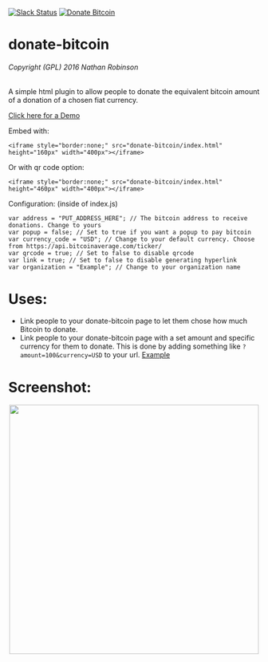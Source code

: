 [![Slack Status](https://nrobinson2000.herokuapp.com/badge.svg)](https://nrobinson2000.herokuapp.com/)
[![Donate Bitcoin](https://img.shields.io/badge/donate-bitcoin-orange.svg)](https://nrobinson2000.github.io/donate-bitcoin)
# donate-bitcoin
###### Copyright (GPL) 2016  Nathan Robinson
A simple html plugin to allow people to donate the equivalent bitcoin amount of a donation of a chosen fiat currency.

[Click here for a Demo](http://nrobinson2000.github.io/donate-bitcoin/)

Embed with:
```
<iframe style="border:none;" src="donate-bitcoin/index.html" height="160px" width="400px"></iframe>
```
Or with qr code option:
```
<iframe style="border:none;" src="donate-bitcoin/index.html" height="460px" width="400px"></iframe>
```

Configuration: (inside of index.js)
```
var address = "PUT_ADDRESS_HERE"; // The bitcoin address to receive donations. Change to yours
var popup = false; // Set to true if you want a popup to pay bitcoin
var currency_code = "USD"; // Change to your default currency. Choose from https://api.bitcoinaverage.com/ticker/
var qrcode = true; // Set to false to disable qrcode
var link = true; // Set to false to disable generating hyperlink
var organization = "Example"; // Change to your organization name
```

# Uses:
* Link people to your donate-bitcoin page to let them chose how much Bitcoin to donate.
* Link people to your donate-bitcoin page with a set amount and specific currency for them to donate.  This is done by adding something like `?amount=100&currency=USD` to your url.  [Example](https://nrobinson2000.github.io/donate-bitcoin/?amount=100&currency=USD)

# Screenshot:
<p align="center">
<img src="http://i.imgur.com/ux15lhi.jpg" width="500px">
</p>
